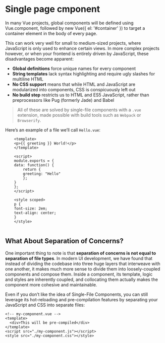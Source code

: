 # Single page cmponent

In many Vue projects, global components will be defined using Vue.component, followed by new Vue({ el: '#container' }) to target a container element in the body of every page.

This can work very well for small to medium-sized projects, where JavaScript is only used to enhance certain views. In more complex projects however, or when your frontend is entirely driven by JavaScript, these disadvantages become apparent:

*    **Global definitions** force unique names for every component
*    **String templates** lack syntax highlighting and require ugly slashes for multiline HTML
*    **No CSS support** means that while HTML and JavaScript are modularized into components, CSS is conspicuously left out
*    **No build step** restricts us to HTML and ES5 JavaScript, rather than preprocessors like Pug (formerly Jade) and Babel


>All of these are solved by single-file components with a `.vue` extension, made possible with build tools such as `Webpack` or `Browserify`.

Here’s an example of a file we’ll call `Hello.vue`:

```
    <template>
    <p>{{ greeting }} World!</p>
    </template>

    <script>
    module.exports = {
    data: function() {
        return {
        greeting: "Hello"
        };
    }
    };
    </script>

    <style scoped>
    p {
    font-size: 2em;
    text-align: center;
    }
    </style>


```


## What About Separation of Concerns?
One important thing to note is that **separation of concerns is not equal to separation of file types**. In modern UI development, we have found that instead of dividing the codebase into three huge layers that interweave with one another, it makes much more sense to divide them into loosely-coupled components and compose them. Inside a component, its template, logic and styles are inherently coupled, and collocating them actually makes the component more cohesive and maintainable.

Even if you don’t like the idea of Single-File Components, you can still leverage its hot-reloading and pre-compilation features by separating your JavaScript and CSS into separate files:

```
<!-- my-component.vue -->
<template>
  <div>This will be pre-compiled</div>
</template>
<script src="./my-component.js"></script>
<style src="./my-component.css"></style>

```
